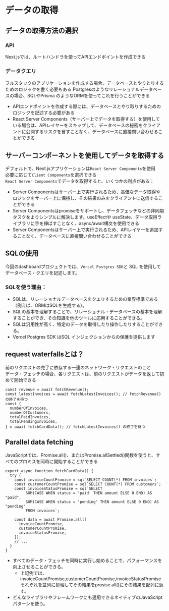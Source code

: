 # データの取得
## データの取得方法の選択
### API
Next.jsでは、ルートハンドラを使ってAPIエンドポイントを作成できる

### データクエリ
フルスタックのアプリケーションを作成する場合、データベースとやりとりするためのロジックを書く必要もある  Postgresのようなリレーショナルデータベースの場合、SQLやPrisma のようなORMを使ってこれを行うことができる
  
- APIエンドポイントを作成する際には、データベースとやり取りするためのロジックを記述する必要がある
- React Server Components（サーバー上でデータを取得する）を使用している場合は、APIレイヤーをスキップして、データベースの秘密をクライアントに公開するリスクを冒すことなく、データベースに直接問い合わせることができる

## サーバーコンポーネントを使用してデータを取得する
デフォルトで、Next.jsアプリケーションは`React Server Components`を使用        
必要に応じて`Client Components`を選択できる  
`React Server Components`でデータを取得すると、いくつかの利点がある：
- Server Componentsはサーバー上で実行されるため、高価なデータ取得やロジックをサーバー上に保持し、その結果のみをクライアントに送信することができる
- Server Componentsはpromiseをサポートし、データフェッチなどの非同期タスクをよりシンプルに解決します。useEffectや useState、データ取得ライブラリに手を伸ばすことなく、async/await構文を使用できる
- Server Componentsはサーバー上で実行されるため、APIレイヤーを追加することなく、データベースに直接問い合わせることができる

## SQLの使用
今回のdashboardプロジェクトでは、`Vercel Postgres SDK`と SQL を使用してデータベース・クエリを記述します。  
### SQLを使う理由：
- SQLは、リレーショナルデータベースをクエリするための業界標準である（例えば、ORMはSQLを生成する）。
- SQLの基本を理解することで、リレーショナル・データベースの基本を理解することができ、その知識を他のツールに応用することができる。
- SQLは汎用性が高く、特定のデータを取得したり操作したりすることができる。
- Vercel Postgres SDK はSQL インジェクションからの保護を提供します

## request waterfallsとは？
前のリクエストの完了に依存する一連のネットワーク・リクエストのこと  
データ・フェッチの場合、各リクエストは、前のリクエストがデータを返して初めて開始できる
```
const revenue = await fetchRevenue();
const latestInvoices = await fetchLatestInvoices(); // fetchRevenue() の終了を待つ
const {
  numberOfInvoices,
  numberOfCustomers,
  totalPaidInvoices,
  totalPendingInvoices,
} = await fetchCardData(); // fetchLatestInvoices() の終了を待つ
```

## Parallel data fetching
JavaScriptでは、Promise.all()、またはPromise.allSettled()関数を使うと、すべてのプロミスを同時に開始することができる
```
export async function fetchCardData() {
  try {
    const invoiceCountPromise = sql`SELECT COUNT(*) FROM invoices`;
    const customerCountPromise = sql`SELECT COUNT(*) FROM customers`;
    const invoiceStatusPromise = sql`SELECT
         SUM(CASE WHEN status = 'paid' THEN amount ELSE 0 END) AS "paid",
         SUM(CASE WHEN status = 'pending' THEN amount ELSE 0 END) AS "pending"
         FROM invoices`;
 
    const data = await Promise.all([
      invoiceCountPromise,
      customerCountPromise,
      invoiceStatusPromise,
    ]);
    // ...
  }
}
```
- すべてのデータ・フェッチを同時に実行し始めることで、パフォーマンスを向上させることができる。
  - 上記例では、invoiceCountPromise,customerCountPromise,invoiceStatusPromiseそれぞれを並列に処理してその結果をprosise.all()にその結果を配列に返す。
- どんなライブラリやフレームワークにも適用できるネイティブのJavaScriptパターンを使う。
